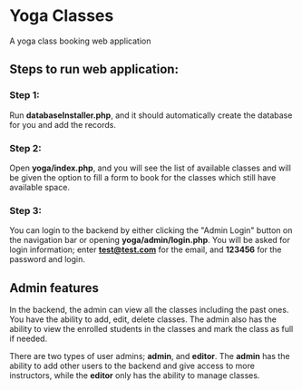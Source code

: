 # Yoga Classes
A yoga class booking web application

## Steps to run web application:

### Step 1: 
Run <b>databaseInstaller.php</b>, and it should automatically create the database for you and add the records.

### Step 2:
Open <b>yoga/index.php</b>, and you will see the list of available classes and will be given the option to fill a form to book for the classes which still have available space.

### Step 3:
You can login to the backend by either clicking the "Admin Login" button on the navigation bar or opening <b>yoga/admin/login.php</b>. You will be asked for login information; enter <b>test@test.com</b> for the email, and <b>123456</b> for the password and login.

## Admin features

In the backend, the admin can view all the classes including the past ones. You have the ability to add, edit, delete classes. The admin also has the ability to view the enrolled students in the classes and mark the class as full if needed. 

There are two types of user admins; <b>admin</b>, and <b>editor</b>. The <b>admin</b> has the ability to add other users to the backend and give access to more instructors, while the <b>editor</b> only has the ability to manage classes. 

